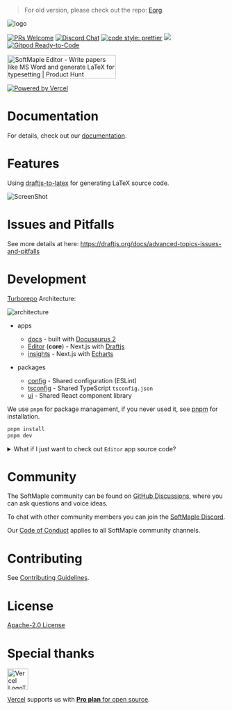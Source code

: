 > For old version, please check out the repo: [Eorg](https://github.com/zhyd1997/Eorg).

![logo](https://ik.imagekit.io/1winv85cn8g/SoftMaple/logo.png)

<p>
  <a href=".github/CONTRIBUTING.md#pull-requests"><img src="https://img.shields.io/badge/PRs-welcome-brightgreen.svg" alt="PRs Welcome"></a>
  <a href="https://discord.gg/Xzje2VAcdf"><img src="https://img.shields.io/discord/922309919158456330.svg" alt="Discord Chat" /></a>
  <a href= "https://github.com/prettier/prettier"><img alt="code style: prettier" src="https://img.shields.io/badge/code_style-prettier-ff69b4.svg"></a>
  <a href="#license"><img src="https://img.shields.io/github/license/softmaple/softmaple.svg"></a>
  <a href="https://gitpod.io/#https://github.com/softmaple/softmaple"><img src="https://img.shields.io/badge/Gitpod-Ready--to--Code-blue?logo=gitpod" alt="Gitpod Ready-to-Code"/></a>
</p>

<a href="https://www.producthunt.com/posts/softmaple-editor?utm_source=badge-featured&utm_medium=badge&utm_souce=badge-softmaple-editor" target="_blank"><img src="https://api.producthunt.com/widgets/embed-image/v1/featured.svg?post_id=325437&theme=light" alt="SoftMaple Editor - Write papers like MS Word and generate LaTeX for typesetting | Product Hunt" style="width: 250px; height: 54px;" width="250" height="54" /></a>

<a target="_blank" rel="noopener noreferrer" href="https://vercel.com?utm_source=SoftMaple&utm_campaign=oss">
  <img
    alt="Powered by Vercel"
    src="https://ik.imagekit.io/1winv85cn8g/SoftMaple/powered-by-vercel_7qHjyIz41.svg"
  />
</a>

# Documentation

For details, check out our [documentation](https://docs.softmaple.xyz/).

# Features

Using [draftjs-to-latex](https://github.com/zhyd1997/draftjs-to-latex) for generating LaTeX source code.

![ScreenShot](https://user-images.githubusercontent.com/31362988/148916265-29e058fb-9220-4d9b-9294-5f8d5279827c.gif)

# Issues and Pitfalls

See more details at here: https://draftjs.org/docs/advanced-topics-issues-and-pitfalls

# Development

[Turborepo](https://turborepo.org/) Architecture:

![architecture](https://ik.imagekit.io/1winv85cn8g/SoftMaple/architecture_cGG0IZjLN.png)

- apps
  - [docs](apps/docs) - built with [Docusaurus 2](https://github.com/facebook/docusaurus)
  - [Editor](apps/editor) (**core**) - Next.js with [Draftjs](https://github.com/facebook/draft-js)
  - [insights](apps/insights) - Next.js with [Echarts](https://github.com/apache/echarts)

- packages
  - [config](packages/config) - Shared configuration (ESLint)
  - [tsconfig](packages/tsconfig) - Shared TypeScript `tsconfig.json`
  - [ui](packages/ui) - Shared React component library

We use `pnpm` for package management, if you never used it, see [pnpm](https://pnpm.io/installation) for installation. 

```bash
pnpm install
pnpm dev
```

<details>
  <summary>What if I just want to check out <code>Editor</code> app source code?</summary>

  ```bash
  git clone --no-checkout https://github.com/softmaple/softmaple
  cd softmaple-clone
  git sparse-checkout init --cone --sparse-index
  git sparse-checkout set apps/editor packages
  git checkout main
  ```

  Read more: [sparse-checkout](https://github.blog/2020-01-17-bring-your-monorepo-down-to-size-with-sparse-checkout/) and [sparse index](https://github.blog/2021-11-10-make-your-monorepo-feel-small-with-gits-sparse-index/).
</details>

# Community
The SoftMaple community can be found on [GitHub Discussions](https://github.com/softmaple/softmaple/discussions), where you can ask questions and voice ideas.

To chat with other community members you can join the [SoftMaple Discord](https://discord.gg/Xzje2VAcdf).

Our [Code of Conduct](.github/CODE_OF_CONDUCT.md) applies to all SoftMaple community channels.

# Contributing

See [Contributing Guidelines](.github/CONTRIBUTING.md).

# License

[Apache-2.0 License](LICENSE)

# Special thanks

<a target="_blank" rel="noopener noreferrer" href="https://vercel.com?utm_source=SoftMaple&utm_campaign=oss">
  <img
    alt="Vercel LogoType"
    src="https://ik.imagekit.io/1winv85cn8g/SoftMaple/vercel-logotype-dark_ZltQxSHTE.png"
    height="48"
  />
</a>

<a target="_blank" rel="noopener noreferrer" href="https://vercel.com?utm_source=SoftMaple&utm_campaign=oss">Vercel</a> supports us with [**Pro plan** for open source](https://vercel.com/support/articles/can-vercel-sponsor-my-open-source-project).
